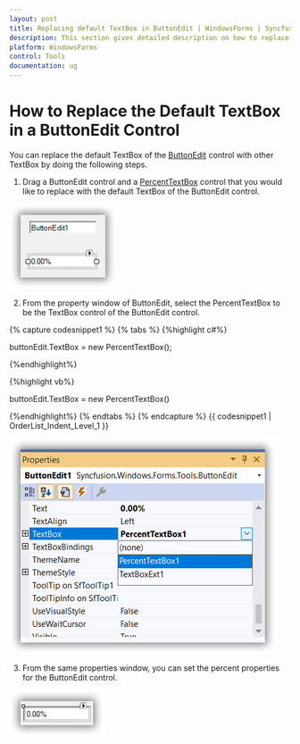 ```yaml
---
layout: post
title: Replacing default TextBox in ButtonEdit | WindowsForms | Syncfusion
description: This section gives detailed description on how to replace default TextBox in the ButtonEdit control.
platform: WindowsForms
control: Tools
documentation: ug
---
```


# How to Replace the Default TextBox in a ButtonEdit Control

You can replace the default TextBox of the [ButtonEdit](https://help.syncfusion.com/cr/windowsforms/Syncfusion.Windows.Forms.Tools.ButtonEdit.html) control with other TextBox by doing the following steps.

1. Drag a ButtonEdit control and a [PercentTextBox](https://help.syncfusion.com/windowsforms/percent-textbox/overview) control that you would like to replace with the default TextBox of the ButtonEdit control.

![PercentageTextBox in ButtonEdit](FAQ_images/FAQ_img1.png)

2. From the property window of ButtonEdit, select the PercentTextBox to be the TextBox control of the ButtonEdit control. 

{% capture codesnippet1 %}
{% tabs %}
{%highlight c#%}

buttonEdit.TextBox = new PercentTextBox();

{%endhighlight%}

{%highlight vb%}

buttonEdit.TextBox = new PercentTextBox()

{%endhighlight%}
{% endtabs %}
{% endcapture %}
{{ codesnippet1 | OrderList_Indent_Level_1 }}

![Adding PercentageTextBox](FAQ_images/FAQ_img2.png) 

3. From the same properties window, you can set the percent properties for the ButtonEdit control.

![PercentageTextBox properties](FAQ_images/FAQ_img3.png) 


 
